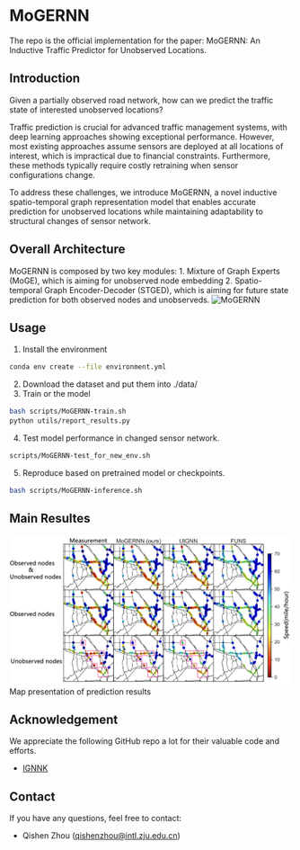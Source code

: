 # MoGERNN
The repo is the official implementation for the paper: MoGERNN: An Inductive Traffic Predictor for Unobserved Locations.

## Introduction

Given a partially observed road network, how can we predict the traffic state of interested unobserved locations? 

Traffic prediction is crucial for advanced traffic management systems, with deep learning approaches showing exceptional performance. However, most existing approaches assume sensors are deployed at all locations of interest, which is impractical due to financial constraints. Furthermore, these methods typically require costly retraining when sensor configurations change. 

To address these challenges, we introduce MoGERNN, a novel inductive spatio-temporal graph representation model that enables accurate prediction for unobserved locations while maintaining adaptability to structural changes of sensor network. 

## Overall Architecture
MoGERNN is composed by two key modules: 1. Mixture of Graph Experts (MoGE), which is aiming for unobserved node embedding 2. Spatio-temporal Graph Encoder-Decoder (STGED), which is aiming for future state prediction for both observed nodes and unobserveds.
![MoGERNN](images/moge-architecture.png)

## Usage
1. Install the environment
```sh
conda env create --file environment.yml
```
2. Download the dataset and put them into ./data/
3. Train or the model
```sh
bash scripts/MoGERNN-train.sh
python utils/report_results.py
```
4. Test model performance in changed sensor network.
```sh
scripts/MoGERNN-test_for_new_env.sh
```
5. Reproduce based on pretrained model or checkpoints.
```sh 
bash scripts/MoGERNN-inference.sh
```
## Main Resultes
![](images/map-results-mogernn.png)
Map presentation of prediction results

## Acknowledgement
We appreciate the following GitHub repo a lot for their valuable code and efforts.
- [IGNNK](https://github.com/Kaimaoge/IGNNK)
## Contact
If you have any questions, feel free to contact:
- Qishen Zhou (qishenzhou@intl.zju.edu.cn)